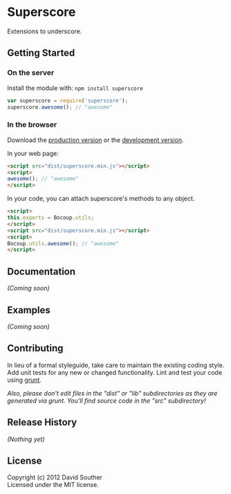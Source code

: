 # Superscore

Extensions to underscore.

## Getting Started
### On the server
Install the module with: `npm install superscore`

```javascript
var superscore = require('superscore');
superscore.awesome(); // "awesome"
```

### In the browser
Download the [production version][min] or the [development version][max].

[min]: https://raw.github.com/DavidSouther/superscore/master/dist/superscore.min.js
[max]: https://raw.github.com/DavidSouther/superscore/master/dist/superscore.js

In your web page:

```html
<script src="dist/superscore.min.js"></script>
<script>
awesome(); // "awesome"
</script>
```

In your code, you can attach superscore's methods to any object.

```html
<script>
this.exports = Bocoup.utils;
</script>
<script src="dist/superscore.min.js"></script>
<script>
Bocoup.utils.awesome(); // "awesome"
</script>
```

## Documentation
_(Coming soon)_

## Examples
_(Coming soon)_

## Contributing
In lieu of a formal styleguide, take care to maintain the existing coding style. Add unit tests for any new or changed functionality. Lint and test your code using [grunt](http://gruntjs.com/).

_Also, please don't edit files in the "dist" or "lib" subdirectories as they are generated via grunt. You'll find source code in the "src" subdirectory!_

## Release History
_(Nothing yet)_

## License
Copyright (c) 2012 David Souther	
Licensed under the MIT license.
